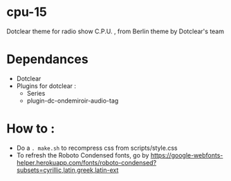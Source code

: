 # cpu-15
Dotclear theme for radio show C.P.U. , from Berlin theme by Dotclear's team

# Dependances 

- Dotclear
- Plugins for dotclear :
   - Series
   - plugin-dc-ondemiroir-audio-tag

# How to :

* Do a `. make.sh` to recompress css from scripts/style.css
* To refresh the Roboto Condensed fonts, go by https://google-webfonts-helper.herokuapp.com/fonts/roboto-condensed?subsets=cyrillic,latin,greek,latin-ext
